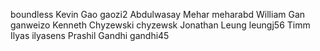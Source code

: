 boundless
Kevin Gao	gaozi2
Abdulwasay Mehar	meharabd
William Gan 	ganweizo
Kenneth Chyzewski	chyzewsk
Jonathan Leung	leungj56
Timm Ilyas	ilyasens
Prashil Gandhi	gandhi45